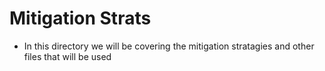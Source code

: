 # Mitigation Strats

- In this directory we will be covering the mitigation stratagies and other files
that will be used
